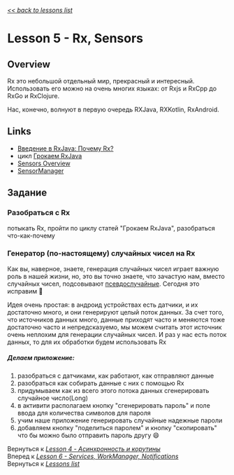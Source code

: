 [*<< back to lessons list*](../readme.md)

# Lesson 5 - Rx, Sensors
## Overview
Rx это небольшой отдельный мир, прекрасный и интересный. Использовать его можно на очень многих языках: от Rxjs и RxCpp до RxGo и RxClojure. 

Нас, конечно, волнуют в первую очередь RXJava, RXKotlin, RxAndroid.

## Links 
- [Введение в RxJava: Почему Rx?](https://habr.com/ru/post/265269/)
- цикл [Грокаем RxJava](https://habr.com/ru/post/265269/)
- [Sensors Overview](https://developer.android.com/guide/topics/sensors/sensors_overview)
- [SensorManager](https://developer.android.com/reference/android/hardware/SensorManager)


## Задание 
### Разобраться с Rx
потыкать Rx, пройти по циклу статей "Грокаем RxJava", разобраться что-как-почему

### Генератор (по-настоящему) случайных чисел на Rx
Как вы, наверное, знаете, генерация случайных чисел играет важную роль в нашей жизни, но, это вы точно знаете, что зачастую нам, вместо случайных чисел, подсовывают [псевдослучайные](https://uk.wikipedia.org/wiki/%D0%93%D0%B5%D0%BD%D0%B5%D1%80%D0%B0%D1%82%D0%BE%D1%80_%D0%BF%D1%81%D0%B5%D0%B2%D0%B4%D0%BE%D0%B2%D0%B8%D0%BF%D0%B0%D0%B4%D0%BA%D0%BE%D0%B2%D0%B8%D1%85_%D1%87%D0%B8%D1%81%D0%B5%D0%BB). Сегодня это исправим 🙂

Идея очень простая: в андроид устройствах есть датчики, и их достаточно много, и они генерируют целый поток данных. За счет того, что источников данных много, данные приходят часто и меняются тоже достаточно часто и непредсказуемо, мы можем считать этот источник очень неплохим для генерации случайных чисел. И раз у нас есть поток данных, то для их обработки будем использовать Rx

##### Делаем приложение:
1. разобраться с датчиками, как работают, как отправляют данные
2. разобраться как собирать данные с них с помощью Rx
3. придумываем как из всего этого потока данных сгенерировать случайное число(Long)
4. в активити располагаем кнопку "сгенерировать пароль" и поле ввода для количества символов для пароля
5. учим наше приложение генерировать случайные надежные пароли
6. добавляем кнопку "поделиться паролем" и кнопку "скопировать" что бы можно было отправить пароль другу 😄


Вернуться к [*Lesson 4 - Асинхронность и корутины*](./lesson_4.md)  
Вперед к [*Lesson 6 - Services, WorkManager, Notifications*](./lesson_6.md)   
Вернуться к [*Lessons list*](../readme.md)